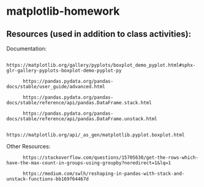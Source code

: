 # matplotlib-homework

## Resources (used in addition to class activities):

Documentation:
          
          https://matplotlib.org/gallery/pyplots/boxplot_demo_pyplot.html#sphx-glr-gallery-pyplots-boxplot-demo-pyplot-py
          
          https://pandas.pydata.org/pandas-docs/stable/user_guide/advanced.html
          
          https://pandas.pydata.org/pandas-docs/stable/reference/api/pandas.DataFrame.stack.html
          
          https://pandas.pydata.org/pandas-docs/stable/reference/api/pandas.DataFrame.unstack.html
          
          https://matplotlib.org/api/_as_gen/matplotlib.pyplot.boxplot.html
          
Other Resources:
          
          https://stackoverflow.com/questions/15705630/get-the-rows-which-have-the-max-count-in-groups-using-groupby?noredirect=1&lq=1
          
          https://medium.com/swlh/reshaping-in-pandas-with-stack-and-unstack-functions-bb169f64467d
